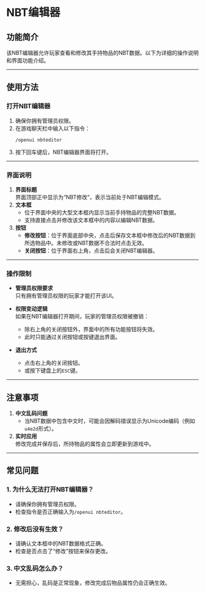 # NBT编辑器

## 功能简介
该NBT编辑器允许玩家查看和修改其手持物品的NBT数据。以下为详细的操作说明和界面功能介绍。

---

## 使用方法

### 打开NBT编辑器
1. 确保你拥有管理员权限。
2. 在游戏聊天栏中输入以下指令：
   ```
   /openui nbteditor
   ```
3. 按下回车键后，NBT编辑器界面将打开。

---

### 界面说明
1. **界面标题**  
   界面顶部正中显示为“NBT修改”，表示当前处于NBT编辑模式。
2. **文本框**  
   - 位于界面中央的大型文本框内显示当前手持物品的完整NBT数据。
   - 支持直接点击并修改该文本框中的内容以编辑NBT数据。
4. **按钮**  
   - **修改按钮**：位于界面底部中央，点击后保存文本框中修改后的NBT数据到所选物品中。未修改或NBT数据不合法时点击无效。
   - **关闭按钮**：位于界面右上角，点击后会关闭NBT编辑器。

---

### 操作限制
- **管理员权限要求**  
  只有拥有管理员权限的玩家才能打开该UI。
  
- **权限变动逻辑**  
  如果在NBT编辑器打开期间，玩家的管理员权限被撤销：
  - 除右上角的关闭按钮外，界面中的所有功能按钮将失效。
  - 此时只能通过关闭按钮或按键退出界面。

- **退出方式**  
  - 点击右上角的关闭按钮。
  - 或按下键盘上的`ESC`键。

---

## 注意事项
1. **中文乱码问题**  
   - 当NBT数据中包含中文时，可能会因解码错误显示为Unicode编码（例如`u4e2d`形式）。
2. **实时应用**  
   修改完成并保存后，所持物品的属性会立即更新到游戏中。

---

## 常见问题
### 1. 为什么无法打开NBT编辑器？
- 请确保你拥有管理员权限。
- 检查指令是否正确输入为`/openui nbteditor`。

### 2. 修改后没有生效？
- 请确认文本框中的NBT数据格式正确。
- 检查是否点击了“修改”按钮来保存更改。

### 3. 中文乱码怎么办？
- 无需担心，乱码是正常现象，修改完成后物品属性仍会正确生效。
